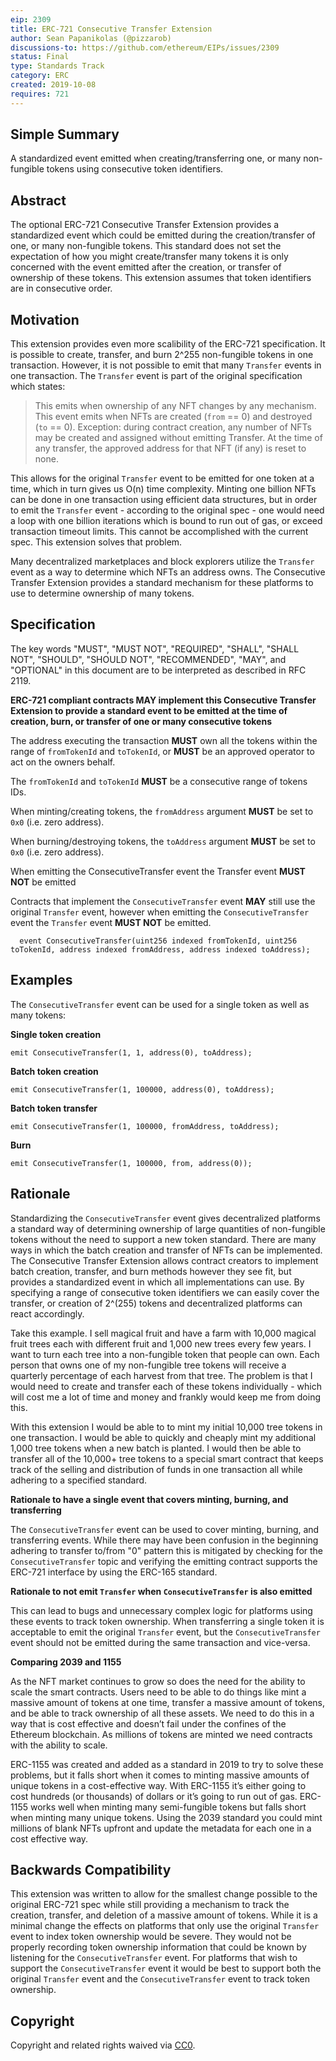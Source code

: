 ```yaml
---
eip: 2309
title: ERC-721 Consecutive Transfer Extension
author: Sean Papanikolas (@pizzarob)
discussions-to: https://github.com/ethereum/EIPs/issues/2309
status: Final
type: Standards Track
category: ERC
created: 2019-10-08
requires: 721
---
```


<!--You can leave these HTML comments in your merged EIP and delete the visible duplicate text guides, they will not appear and may be helpful to refer to if you edit it again. This is the suggested template for new EIPs. Note that an EIP number will be assigned by an editor. When opening a pull request to submit your EIP, please use an abbreviated title in the filename, `eip-draft_title_abbrev.md`. The title should be 44 characters or less.-->

## Simple Summary

<!--"If you can't explain it simply, you don't understand it well enough." Provide a simplified and layman-accessible explanation of the EIP.-->

A standardized event emitted when creating/transferring one, or many non-fungible tokens using consecutive token identifiers.

## Abstract

<!--A short (~200 word) description of the technical issue being addressed.-->

The optional ERC-721 Consecutive Transfer Extension provides a standardized event which could be emitted during the creation/transfer of one, or many non-fungible tokens. This standard does not set the expectation of how you might create/transfer many tokens it is only concerned with the event emitted after the creation, or transfer of ownership of these tokens. This extension assumes that token identifiers are in consecutive order.

## Motivation

<!--The motivation is critical for EIPs that want to change the Ethereum protocol. It should clearly explain why the existing protocol specification is inadequate to address the problem that the EIP solves. EIP submissions without sufficient motivation may be rejected outright.-->

This extension provides even more scalibility of the ERC-721 specification. It is possible to create, transfer, and burn 2^255 non-fungible tokens in one transaction. However, it is not possible to emit that many `Transfer` events in one transaction. The `Transfer` event is part of the original specification which states:

> This emits when ownership of any NFT changes by any mechanism.
> This event emits when NFTs are created (`from` == 0) and destroyed
> (`to` == 0). Exception: during contract creation, any number of NFTs
> may be created and assigned without emitting Transfer. At the time of
> any transfer, the approved address for that NFT (if any) is reset to none.

This allows for the original `Transfer` event to be emitted for one token at a time, which in turn gives us O(n) time complexity. Minting one billion NFTs can be done in one transaction using efficient data structures, but in order to emit the `Transfer` event - according to the original spec - one would need a loop with one billion iterations which is bound to run out of gas, or exceed transaction timeout limits. This cannot be accomplished with the current spec. This extension solves that problem.

Many decentralized marketplaces and block explorers utilize the `Transfer` event as a way to determine which NFTs an address owns. The Consecutive Transfer Extension provides a standard mechanism for these platforms to use to determine ownership of many tokens.

## Specification

<!--The technical specification should describe the syntax and semantics of any new feature. The specification should be detailed enough to allow competing, interoperable implementations for any of the current Ethereum platforms (go-ethereum, parity, cpp-ethereum, ethereumj, ethereumjs, and [others](https://github.com/ethereum/wiki/wiki/Clients)).-->

The key words "MUST", "MUST NOT", "REQUIRED", "SHALL", "SHALL
NOT", "SHOULD", "SHOULD NOT", "RECOMMENDED", "MAY", and
"OPTIONAL" in this document are to be interpreted as described in
RFC 2119.

**ERC-721 compliant contracts MAY implement this Consecutive Transfer Extension to provide a standard event to be emitted at the time of creation, burn, or transfer of one or many consecutive tokens**

The address executing the transaction **MUST** own all the tokens within the range of `fromTokenId` and `toTokenId`, or **MUST** be an approved operator to act on the owners behalf.

The `fromTokenId` and `toTokenId` **MUST** be a consecutive range of tokens IDs.

When minting/creating tokens, the `fromAddress` argument **MUST** be set to `0x0` (i.e. zero address).

When burning/destroying tokens, the `toAddress` argument **MUST** be set to `0x0` (i.e. zero address).

When emitting the ConsecutiveTransfer event the Transfer event **MUST NOT** be emitted

Contracts that implement the `ConsecutiveTransfer` event **MAY** still use the original `Transfer` event, however when emitting the `ConsecutiveTransfer` event the `Transfer` event **MUST NOT** be emitted. 

```solidity
  event ConsecutiveTransfer(uint256 indexed fromTokenId, uint256 toTokenId, address indexed fromAddress, address indexed toAddress);
```

## Examples

The `ConsecutiveTransfer` event can be used for a single token as well as many tokens:

**Single token creation**

`emit ConsecutiveTransfer(1, 1, address(0), toAddress);`

**Batch token creation**

`emit ConsecutiveTransfer(1, 100000, address(0), toAddress);`

**Batch token transfer**

`emit ConsecutiveTransfer(1, 100000, fromAddress, toAddress);`

**Burn**

`emit ConsecutiveTransfer(1, 100000, from, address(0));`



## Rationale

<!--The rationale fleshes out the specification by describing what motivated the design and why particular design decisions were made. It should describe alternate designs that were considered and related work, e.g. how the feature is supported in other languages. The rationale may also provide evidence of consensus within the community, and should discuss important objections or concerns raised during discussion.-->

Standardizing the `ConsecutiveTransfer` event gives decentralized platforms a standard way of determining ownership of large quantities of non-fungible tokens without the need to support a new token standard. There are many ways in which the batch creation and transfer of NFTs can be implemented. The Consecutive Transfer Extension allows contract creators to implement batch creation, transfer, and burn methods however they see fit, but provides a standardized event in which all implementations can use. By specifying a range of consecutive token identifiers we can easily cover the transfer, or creation of 2^(255) tokens and decentralized platforms can react accordingly.

Take this example. I sell magical fruit and have a farm with 10,000 magical fruit trees each with different fruit and 1,000 new trees every few years. I want to turn each tree into a non-fungible token that people can own. Each person that owns one of my non-fungible tree tokens will receive a quarterly percentage of each harvest from that tree. The problem is that I would need to create and transfer each of these tokens individually - which will cost me a lot of time and money and frankly would keep me from doing this.

With this extension I would be able to to mint my initial 10,000  tree tokens in one transaction. I would be able to quickly and cheaply mint my additional 1,000  tree tokens when a new batch is planted. I would then be able to transfer all of the 10,000+ tree tokens to a special smart contract that keeps track of the selling and distribution of funds in one transaction all while adhering to a specified standard.

**Rationale to have a single event that covers minting, burning, and transferring**

The `ConsecutiveTransfer` event can be used to cover minting, burning, and transferring events. While there may have been confusion in the beginning adhering to transfer to/from "0" pattern this is mitigated by checking for the `ConsecutiveTransfer` topic and verifying the emitting contract supports the ERC-721 interface by using the ERC-165 standard. 

**Rationale to not emit `Transfer` when `ConsecutiveTransfer` is also emitted**

This can lead to bugs and unnecessary complex logic for platforms using these events to track token ownership. When transferring a single token it is acceptable to emit the original `Transfer` event, but the `ConsecutiveTransfer` event should not be emitted during the same transaction and vice-versa.

**Comparing 2039 and 1155**

As the NFT market continues to grow so does the need for the ability to scale the smart contracts. Users need to be able to do things like mint a massive amount of tokens at one time, transfer a massive amount of tokens, and be able to track ownership of all these assets. We need to do this in a way that is cost effective and doesn’t fail under the confines of the Ethereum blockchain. As millions of tokens are minted we need contracts with the ability to scale.

ERC-1155 was created and added as a standard in 2019 to try to solve these problems, but it falls short when it comes to minting massive amounts of unique tokens in a cost-effective way. With ERC-1155 it’s either going to cost hundreds (or thousands) of dollars or it’s going to run out of gas. ERC-1155 works well when minting many semi-fungible tokens but falls short when minting many unique tokens. Using the 2039 standard you could mint millions of blank NFTs upfront and update the metadata for each one in a cost effective way.


## Backwards Compatibility

This extension was written to allow for the smallest change possible to the original ERC-721 spec while still providing a mechanism to track the creation, transfer, and deletion of a massive amount of tokens. While it is a minimal change the effects on platforms that only use the original `Transfer` event to index token ownership would be severe. They would not be properly recording token ownership information that could be known by listening for the `ConsecutiveTransfer` event. For platforms that wish to support the `ConsecutiveTransfer` event it would be best to support both the original `Transfer` event and the `ConsecutiveTransfer` event to track token ownership. 


<!--The implementations must be completed before any EIP is given status "Final", but it need not be completed before the EIP is accepted. While there is merit to the approach of reaching consensus on the specification and rationale before writing code, the principle of "rough consensus and running code" is still useful when it comes to resolving many discussions of API details.-->

## Copyright

Copyright and related rights waived via [CC0](https://creativecommons.org/publicdomain/zero/1.0/).
